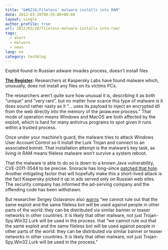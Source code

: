 ```yaml
---
title: "&#8216;Fileless' malware installs into RAM"
date: 2012-03-20T08:55:00+00:00
layout: single
author_profile: true
url: 2012/03/20/fileless-malware-installs-into-ram/
tags:
  - alert
  - malware
  - news
lang: en
category: techblog
---
```

Exploit found in Russian adware invades process, doesn't install files 

<a href="http://www.theregister.co.uk/" target="_blank"><strong>The Register</strong></a>**:** Researchers at Kaspersky Labs have found malware which, unusually, does not install any files on its victims PCs. 

The researchers aren’t quite sure how unusual it is, describing it as both “unique” and “very rare”, but no matter how scarce this type of malware is it does sound rather nasty as it “… uses its payload to inject an encrypted dll from the web directly into the memory of the javaw.exe process.” That mode of operation means Windows and MacOS are both affected by the exploit, which is hard for many antivirus programs to spot given it runs within a trusted process. 

Once under your machine’s guard, the malware tries to attack Windows User Account Control so it install the Lurk Trojan and connect to an associated botnet. That installation attempt is the malware’s key task, as living in RAM means fileless malware won’t survive a system reboot. 

That the malware is able to do so is down to a known Java vulnerability, CVE-2011-3544 to be precise. Snoracle has long-since [patched that hole](http://www.oracle.com/technetwork/topics/security/javacpuoct2011-443431.html). Another mitigating factor that will hopefully make this a short-lived attack is the fact Kaspersky picked it up in ads served only on Russian web sites. The security company has informed the ad-serving company and the offending code has been withdrawn. 

But researcher Sergey Golavanov also [warns](http://www.securelist.com/en/blog/687/A_unique_fileless_bot_attacks_news_site_visitors) “we cannot rule out that the same exploit and the same fileless bot will be used against people in other parts of the world: they can be distributed via similar banner or teaser networks in other countries. It is likely that other malware, not just Trojan-Spy.Win32.Lurk will be used in the process. that “we cannot rule out that the same exploit and the same fileless bot will be used against people in other parts of the world: they can be distributed via similar banner or teaser networks in other countries. It is likely that other malware, not just Trojan-Spy.Win32.Lurk will be used in the process.”